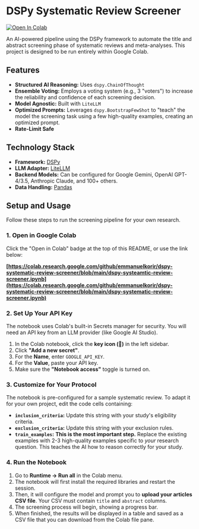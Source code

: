# DSPy Systematic Review Screener

[![Open In Colab](https://colab.research.google.com/assets/colab-badge.svg)](https://colab.research.google.com/github/emmanuelkorir/dspy-systematic-review-screener/blob/main/dspy-systematic-review-screener.ipynb)

An AI-powered pipeline using the DSPy framework to automate the title and abstract screening phase of systematic reviews and meta-analyses. This project is designed to be run entirely within Google Colab.

## Features

-   **Structured AI Reasoning:** Uses `dspy.ChainOfThought` 
-   **Ensemble Voting:** Employs a voting system (e.g., 3 "voters") to increase the reliability and confidence of each screening decision.
-   **Model Agnostic:** Built with `LiteLLM` 
-   **Optimized Prompts:** Leverages `dspy.BootstrapFewShot` to "teach" the model the screening task using a few high-quality examples, creating an optimized prompt.
-   **Rate-Limit Safe** 

## Technology Stack

-   **Framework:** [DSPy](https://dspy.ai/)
-   **LLM Adapter:** [LiteLLM](https://www.litellm.ai/)
-   **Backend Models:** Can be configured for Google Gemini, OpenAI GPT-4/3.5, Anthropic Claude, and 100+ others.
-   **Data Handling:** [Pandas](https://pandas.pydata.org/docs/user_guide/10min.html)

## Setup and Usage

Follow these steps to run the screening pipeline for your own research.

### 1. Open in Google Colab

Click the "Open in Colab" badge at the top of this README, or use the link below:

**[https://colab.research.google.com/github/emmanuelkorir/dspy-systematic-review-screener/blob/main/dspy-systeamtic-review-screener.ipynb](https://colab.research.google.com/github/emmanuelkorir/dspy-systematic-review-screener/blob/main/dspy-systematic-review-screener.ipynb)**

### 2. Set Up Your API Key

The notebook uses Colab's built-in Secrets manager for security. You will need an API key from an LLM provider (like Google AI Studio).

1.  In the Colab notebook, click the **key icon (🔑)** in the left sidebar.
2.  Click **"Add a new secret"**.
3.  For the **Name**, enter `GOOGLE_API_KEY`.
4.  For the **Value**, paste your API key.
5.  Make sure the **"Notebook access"** toggle is turned on.

### 3. Customize for Your Protocol

The notebook is pre-configured for a sample systematic review. To adapt it for your own project, edit the code cells containing:

-   **`inclusion_criteria`:** Update this string with your study's eligibility criteria.
-   **`exclusion_criteria`:** Update this string with your exclusion rules.
-   **`train_examples`:** **This is the most important step.** Replace the existing examples with 2-3 high-quality examples specific to *your* research question. This teaches the AI how to reason correctly for your study.

### 4. Run the Notebook

1.  Go to **Runtime -> Run all** in the Colab menu.
2.  The notebook will first install the required libraries and restart the session.
3.  Then, it will configure the model and prompt you to **upload your articles CSV file**. Your CSV must contain `title` and `abstract` columns.
4.  The screening process will begin, showing a progress bar.
5.  When finished, the results will be displayed in a table and saved as a CSV file that you can download from the Colab file pane.

